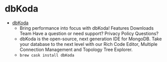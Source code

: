 # dbKoda
- [dbKoda](https://www.dbkoda.com/)
  -  Bring performance into focus with dbKoda! Features Downloads Team Have a question or need support? Privacy Policy Questions?
  - dbKoda is the open-source, next generation IDE for MongoDB. Take your database to the next level with our Rich Code Editor, Multiple Connection Management and Topology Tree Explorer.
  - `brew cask install dbKoda`
